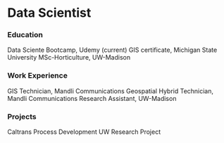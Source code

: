 # Data Scientist

### Education

Data Sciente Bootcamp, Udemy (current)
GIS certificate, Michigan State University
MSc-Horticulture, UW-Madison

### Work Experience

GIS Technician, Mandli Communications
Geospatial Hybrid Technician, Mandli Communications
Research Assistant, UW-Madison

### Projects
Caltrans Process Development
UW Research Project
